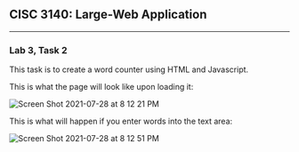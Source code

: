 ## CISC 3140: Large-Web Application
***
### Lab 3, Task 2

This task is to create a word counter using HTML and Javascript. 

This is what the page will look like upon loading it:  

![Screen Shot 2021-07-28 at 8 12 21 PM](https://user-images.githubusercontent.com/87283935/127412352-d806ddd2-3734-4885-8316-f783e6186736.png)


This is what will happen if you enter words into the text area:  

![Screen Shot 2021-07-28 at 8 12 51 PM](https://user-images.githubusercontent.com/87283935/127412422-0af5d6af-5482-42be-9c09-688d01a4ab42.png)

